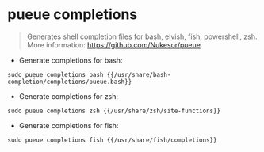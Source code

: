 # pueue completions

> Generates shell completion files for bash, elvish, fish, powershell, zsh.
> More information: <https://github.com/Nukesor/pueue>.

- Generate completions for bash:

`sudo pueue completions bash {{/usr/share/bash-completion/completions/pueue.bash}}`

- Generate completions for zsh:

`sudo pueue completions zsh {{/usr/share/zsh/site-functions}}`

- Generate completions for fish:

`sudo pueue completions fish {{/usr/share/fish/completions}}`
